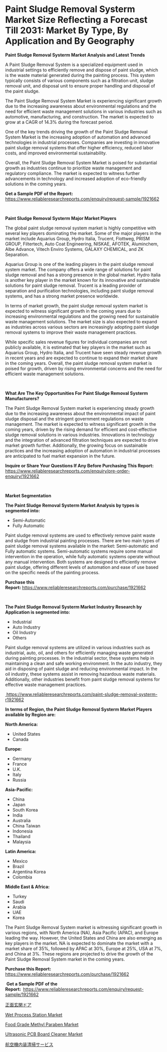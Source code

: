 <p><h1>Paint Sludge Removal Systerm Market Size Reflecting a Forecast Till 2031: Market By Type, By Application and By Geography</h1></p><p><strong>Paint Sludge Removal Systerm Market Analysis and Latest Trends</strong></p>
<p><p>A Paint Sludge Removal System is a specialized equipment used in industrial settings to efficiently remove and dispose of paint sludge, which is the waste material generated during the painting process. This system typically consists of various components such as a filtration unit, sludge removal unit, and disposal unit to ensure proper handling and disposal of the paint sludge.</p><p>The Paint Sludge Removal System Market is experiencing significant growth due to the increasing awareness about environmental regulations and the need for efficient waste management solutions in various industries such as automotive, manufacturing, and construction. The market is expected to grow at a CAGR of 14.3% during the forecast period.</p><p>One of the key trends driving the growth of the Paint Sludge Removal System Market is the increasing adoption of automation and advanced technologies in industrial processes. Companies are investing in innovative paint sludge removal systems that offer higher efficiency, reduced labor costs, and improved environmental sustainability.</p><p>Overall, the Paint Sludge Removal System Market is poised for substantial growth as industries continue to prioritize waste management and regulatory compliance. The market is expected to witness further advancements in technology and increased adoption of eco-friendly solutions in the coming years.</p></p>
<p><strong>Get a Sample PDF of the Report:&nbsp;</strong> <a href="https://www.reliableresearchreports.com/enquiry/request-sample/1921662">https://www.reliableresearchreports.com/enquiry/request-sample/1921662</a></p>
<p>&nbsp;</p>
<p><strong>Paint Sludge Removal Systerm Major Market Players</strong></p>
<p><p>The global paint sludge removal system market is highly competitive with several key players dominating the market. Some of the major players in the market include Aquarius Group, Hydro Italia, Trucent, Flottweg, PRISM GROUP, Filtertech, Auto Coat Engineering, NISKAE, AFOTEK, Aluminchem, Albe Advance, Vitech Enviro Systems, GALAXY CHEMICAL, and ZK Separation.</p><p>Aquarius Group is one of the leading players in the paint sludge removal system market. The company offers a wide range of solutions for paint sludge removal and has a strong presence in the global market. Hydro Italia is another key player in the market known for its innovative and sustainable solutions for paint sludge removal. Trucent is a leading provider of separation and purification technologies, including paint sludge removal systems, and has a strong market presence worldwide.</p><p>In terms of market growth, the paint sludge removal system market is expected to witness significant growth in the coming years due to increasing environmental regulations and the growing need for sustainable waste management solutions. The market size is also expected to expand as industries across various sectors are increasingly adopting paint sludge removal systems to improve their waste management practices.</p><p>While specific sales revenue figures for individual companies are not publicly available, it is estimated that key players in the market such as Aquarius Group, Hydro Italia, and Trucent have seen steady revenue growth in recent years and are expected to continue to expand their market share in the coming years. Overall, the paint sludge removal system market is poised for growth, driven by rising environmental concerns and the need for efficient waste management solutions.</p></p>
<p>&nbsp;</p>
<p><strong>What Are The Key Opportunities For Paint Sludge Removal Systerm Manufacturers?</strong></p>
<p><p>The Paint Sludge Removal System market is experiencing steady growth due to the increasing awareness about the environmental impact of paint sludge disposal and the stringent government regulations on waste management. The market is expected to witness significant growth in the coming years, driven by the rising demand for efficient and cost-effective sludge removal solutions in various industries. Innovations in technology and the integration of advanced filtration techniques are expected to drive market growth further. Additionally, the growing focus on sustainable practices and the increasing adoption of automation in industrial processes are anticipated to fuel market expansion in the future.</p></p>
<p><strong>Inquire or Share Your Questions If Any Before Purchasing This Report:</strong> <a href="https://www.reliableresearchreports.com/enquiry/pre-order-enquiry/1921662">https://www.reliableresearchreports.com/enquiry/pre-order-enquiry/1921662</a></p>
<p>&nbsp;</p>
<p><strong>Market Segmentation</strong></p>
<p><strong>The Paint Sludge Removal Systerm Market Analysis by types is segmented into:</strong></p>
<p><ul><li>Semi-Automatic</li><li>Fully Automatic</li></ul></p>
<p><p>Paint sludge removal systems are used to effectively remove paint waste and sludge from industrial painting processes. There are two main types of paint sludge removal systems available in the market: Semi-automatic and Fully automatic systems. Semi-automatic systems require some manual intervention in the operation, while fully automatic systems operate without any manual intervention. Both systems are designed to efficiently remove paint sludge, offering different levels of automation and ease of use based on the specific needs of the painting process.</p></p>
<p><strong>Purchase this Report:&nbsp;</strong><a href="https://www.reliableresearchreports.com/purchase/1921662">https://www.reliableresearchreports.com/purchase/1921662</a></p>
<p>&nbsp;</p>
<p><strong>The Paint Sludge Removal Systerm Market Industry Research by Application is segmented into:</strong></p>
<p><ul><li>Industrial</li><li>Auto Industry</li><li>Oil Industry</li><li>Others</li></ul></p>
<p><p>Paint sludge removal systems are utilized in various industries such as industrial, auto, oil, and others for efficiently managing waste generated during painting processes. In the industrial sector, these systems help in maintaining a clean and safe working environment. In the auto industry, they aid in disposing of paint sludge and reducing environmental impact. In the oil industry, these systems assist in removing hazardous waste materials. Additionally, other industries benefit from paint sludge removal systems for effective waste management practices.</p></p>
<p><a href="https://www.reliableresearchreports.com/paint-sludge-removal-systerm-r1921662">&nbsp;https://www.reliableresearchreports.com/paint-sludge-removal-systerm-r1921662</a></p>
<p><strong>In terms of Region, the Paint Sludge Removal Systerm Market Players available by Region are:</strong></p>
<p>
    <p> <strong> North America: </strong>
        <ul>
            <li>United States</li>
            <li>Canada</li>
        </ul>
        </p> 
    <p> <strong> Europe: </strong>
        <ul>
            <li>Germany</li>
            <li>France</li>
            <li>U.K.</li>
            <li>Italy</li>
            <li>Russia</li>
        </ul>
        </p> 
    <p> <strong> Asia-Pacific: </strong>
        <ul>
            <li>China</li>
            <li>Japan</li>
            <li>South Korea</li>
            <li>India</li>
            <li>Australia</li>
            <li>China Taiwan</li>
            <li>Indonesia</li>
            <li>Thailand</li>
            <li>Malaysia</li>
        </ul>
        </p> 
    <p> <strong> Latin America: </strong>
        <ul>
            <li>Mexico</li>
            <li>Brazil</li>
            <li>Argentina Korea</li>
            <li>Colombia</li>
        </ul>
        </p> 
    <p> <strong> Middle East & Africa: </strong>
        <ul>
            <li>Turkey</li>
            <li>Saudi</li>
            <li>Arabia</li>
            <li>UAE</li>
            <li>Korea</li>
        </ul>
    </p>
    </p>
<p><p>The Paint Sludge Removal System market is witnessing significant growth in various regions, with North America (NA), Asia Pacific (APAC), and Europe leading the way. However, the United States and China are also emerging as key players in the market. NA is expected to dominate the market with a market share of 35%, followed by APAC at 30%, Europe at 25%, USA at 7%, and China at 3%. These regions are projected to drive the growth of the Paint Sludge Removal System market in the coming years.</p></p>
<p><strong>Purchase this Report: </strong><a href="https://www.reliableresearchreports.com/purchase/1921662">https://www.reliableresearchreports.com/purchase/1921662</a></p>
<p>&nbsp;<strong>Get a Sample PDF of the Report:&nbsp;&nbsp;</strong><a href="https://www.reliableresearchreports.com/enquiry/request-sample/1921662">https://www.reliableresearchreports.com/enquiry/request-sample/1921662</a></p>
<p><strong></strong></p>
<p><p><a href="https://medium.com/@russellrodriguez2727/%E5%89%8D%E9%9D%A2%E3%81%AE%E5%85%A5%E3%82%8A%E5%8F%A3%E3%81%AE%E3%83%89%E3%82%A2%E5%B8%82%E5%A0%B4-2031%E5%B9%B4%E3%81%BE%E3%81%A7%E3%81%AE%E3%83%88%E3%83%AC%E3%83%B3%E3%83%89-%E4%BA%88%E6%B8%AC-%E7%AB%B6%E4%BA%89%E5%88%86%E6%9E%90-7eccbc4be5c8">正面玄関ドア</a></p><p><a href="https://www.linkedin.com/pulse/wet-process-station-market-share-evolution-growth-trends-2024-wkn9e?trackingId=24GDHBCRJoLS%2F%2Fj5JKrX%2Bw%3D%3D">Wet Process Station Market</a></p><p><a href="https://issuu.com/reportprime-2/docs/food-grade-methyl-paraben-market-size-2030.pptx">Food Grade Methyl Paraben Market</a></p><p><a href="https://github.com/lbird53714/Market-Research-Report-List-4/blob/main/ultrasonic-pcb-board-cleaner-market.md">Ultrasonic PCB Board Cleaner Market</a></p><p><a href="https://medium.com/@dixiegrimes2023/%E8%88%AA%E7%A9%BA%E6%A9%9F%E5%86%85%E8%A3%85%E3%82%AF%E3%83%AA%E3%83%BC%E3%83%8B%E3%83%B3%E3%82%B0%E3%82%B5%E3%83%BC%E3%83%93%E3%82%B9%E5%B8%82%E5%A0%B4%E3%81%AF-%E5%B8%82%E5%A0%B4%E3%82%B7%E3%82%A7%E3%82%A2-%E5%B8%82%E5%A0%B4%E3%83%88%E3%83%AC%E3%83%B3%E3%83%89-%E5%B8%82%E5%A0%B4%E6%88%90%E9%95%B7%E3%81%AB%E9%96%A2%E3%81%99%E3%82%8B%E6%83%85%E5%A0%B1%E3%82%92%E6%8F%90%E4%BE%9B%E3%81%97%E3%81%BE%E3%81%99-1d634b4669c9">航空機内装清掃サービス</a></p></p>